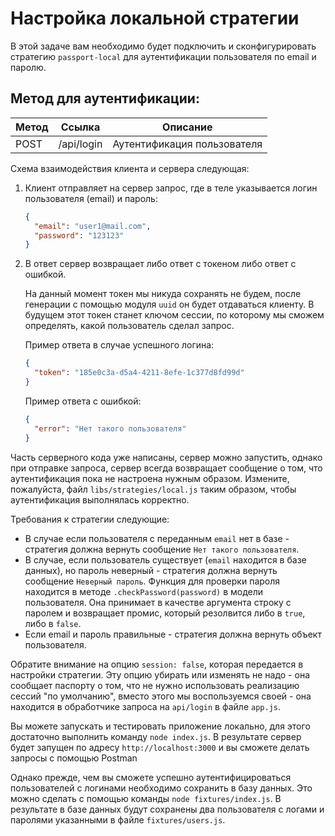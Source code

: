 # Настройка локальной стратегии

В этой задаче вам необходимо будет подключить и сконфигурировать стратегию `passport-local` для 
аутентификации пользователя по email и паролю.

## Метод для аутентификации:
| Метод | Ссылка     | Описание                 |
|-------|------------|--------------------------|
| POST  | /api/login | Аутентификация пользователя |

Схема взаимодействия клиента и сервера следующая:

1. Клиент отправляет на сервер запрос, где в теле указывается логин пользователя (email) и пароль:
    ```json
    {
      "email": "user1@mail.com",
      "password": "123123"
    }
    ```
2. В ответ сервер возвращает либо ответ с токеном либо ответ с ошибкой.

    На данный момент токен мы никуда сохранять не будем, после генерации с помощью модуля `uuid` он 
    будет отдаваться клиенту. В будущем этот токен станет ключом сессии, по которому мы сможем 
    определять, какой пользователь сделал запрос.

    Пример ответа в случае успешного логина:
    ```json
    {
      "token": "185e0c3a-d5a4-4211-8efe-1c377d8fd99d"
    }
    ```
    
    Пример ответа с ошибкой:
    ```json
    {
      "error": "Нет такого пользователя"
    }
    ```

Часть серверного кода уже написаны, сервер можно запустить, однако при отправке запроса, сервер 
всегда возвращает сообщение о том, что аутентификация пока не настроена нужным образом.
Измените, пожалуйста, файл `libs/strategies/local.js` таким образом, чтобы аутентификация 
выполнялась корректно. 

Требования к стратегии следующие:
- В случае если пользователя с переданным `email` нет в базе - стратегия должна вернуть сообщение
`Нет такого пользователя`. 
- В случае, если пользователь существует (`email` находится в базе данных), но пароль неверный - 
стратегия должна вернуть сообщение `Неверный пароль`. Функция для проверки пароля находится в 
методе `.checkPassword(password)` в модели пользователя. Она принимает в качестве аргумента строку с
паролем и возвращает промис, который резолвится либо в `true`, либо в `false`.  
- Если email и пароль правильные - стратегия должна вернуть объект пользователя.

Обратите внимание на опцию `session: false`, которая передается в настройки стратегии. Эту опцию 
убирать или изменять не надо - она сообщает паспорту о том, что не нужно использовать реализацию
сессий "по умолчанию", вместо этого мы воспользуемся своей - она находится в обработчике запроса на
`api/login` в файле `app.js`.

Вы можете запускать и тестировать приложение локально, для этого достаточно выполнить команду 
`node index.js`. В результате сервер будет запущен по адресу `http://localhost:3000` и вы 
сможете делать запросы с помощью Postman 

Однако прежде, чем вы сможете успешно аутентифицироваться пользователей с логинами необходимо 
сохранить в базу данных. Это можно сделать с помощью команды `node fixtures/index.js`. В результате 
в базе данных будут сохранены два пользователя с логами и паролями указанными в файле 
`fixtures/users.js`.
